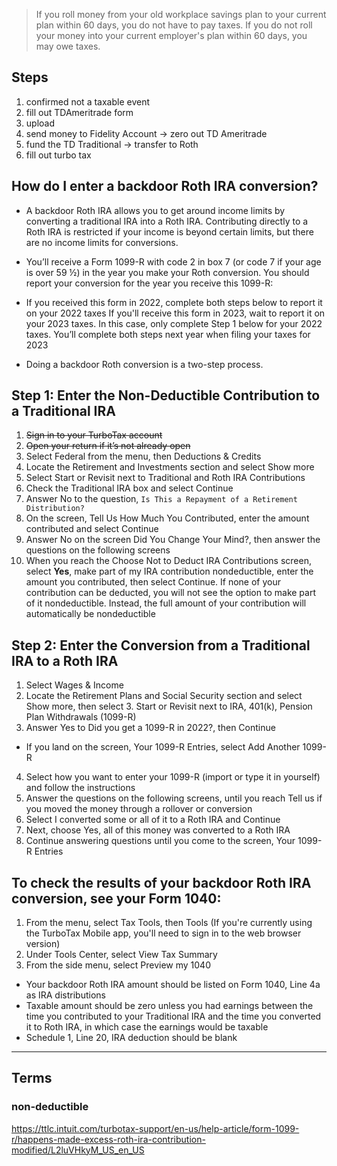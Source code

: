 > If you roll money from your old workplace savings plan to your current plan within 60 days, you do not have to pay taxes. If you do not roll your money into your current employer's plan within 60 days, you may owe taxes.

## Steps
1. confirmed not a taxable event
2. fill out TDAmeritrade form
3. upload
4. send money to Fidelity Account -> zero out TD Ameritrade
5. fund the TD Traditional -> transfer to Roth
6. fill out turbo tax

## How do I enter a backdoor Roth IRA conversion?

- A backdoor Roth IRA allows you to get around income limits by converting a traditional IRA into a Roth IRA. Contributing directly to a Roth IRA is restricted if your income is beyond certain limits, but there are no income limits for conversions.

- You’ll receive a Form 1099-R with code 2 in box 7 (or code 7 if your age is over 59 ½) in the year you make your Roth conversion. You should report your conversion for the year you receive this 1099-R:

- If you received this form in 2022, complete both steps below to report it on your 2022 taxes
If you'll receive this form in 2023, wait to report it on your 2023 taxes. In this case, only complete Step 1 below for your 2022 taxes. You’ll complete both steps next year when filing your taxes for 2023

- Doing a backdoor Roth conversion is a two-step process.


## Step 1:  Enter the Non-Deductible Contribution to a Traditional IRA

1. ~~Sign in to your TurboTax account~~
1. ~~Open your return if it’s not already open~~
1. Select Federal from the menu, then Deductions & Credits
1. Locate the Retirement and Investments section and select Show more
5. Select Start or Revisit next to Traditional and Roth IRA Contributions
6. Check the Traditional IRA box and select Continue
7. Answer No to the question, `Is This a Repayment of a Retirement Distribution?`
8. On the screen, Tell Us How Much You Contributed, enter the amount contributed and select Continue
9. Answer No on the screen Did You Change Your Mind?, then answer the questions on the following screens
10. When you reach the Choose Not to Deduct IRA Contributions screen, select **Yes**, make part of my IRA contribution nondeductible, enter the amount you contributed, then select Continue. If none of your contribution can be deducted, you will not see the option to make part of it nondeductible. Instead, the full amount of your contribution will automatically be nondeductible

## Step 2:  Enter the Conversion from a Traditional IRA to a Roth IRA

1. Select Wages & Income
2. Locate the Retirement Plans and Social Security section and select Show more, then select 3. Start or Revisit next to IRA, 401(k), Pension Plan Withdrawals (1099-R)
3. Answer Yes to Did you get a 1099-R in 2022?, then Continue
- If you land on the screen, Your 1099-R Entries, select Add Another 1099-R
4. Select how you want to enter your 1099-R (import or type it in yourself) and follow the instructions
5. Answer the questions on the following screens, until you reach Tell us if you moved the money through a rollover or conversion
6. Select I converted some or all of it to a Roth IRA and Continue
7. Next, choose Yes, all of this money was converted to a Roth IRA
8. Continue answering questions until you come to the screen, Your 1099-R Entries

## To check the results of your backdoor Roth IRA conversion, see your Form 1040:

1. From the menu, select Tax Tools, then Tools (If you're currently using the TurboTax Mobile app, you'll need to sign in to the web browser version)
2. Under Tools Center, select View Tax Summary
3. From the side menu, select Preview my 1040
- Your backdoor Roth IRA amount should be listed on Form 1040, Line 4a  as IRA distributions
- Taxable amount should be zero unless you had earnings between the time you contributed to your Traditional IRA and the time you converted it to Roth IRA, in which case the earnings would be taxable
- Schedule 1, Line 20, IRA deduction should be blank

---------------
## Terms
### non-deductible


https://ttlc.intuit.com/turbotax-support/en-us/help-article/form-1099-r/happens-made-excess-roth-ira-contribution-modified/L2luVHkyM_US_en_US
